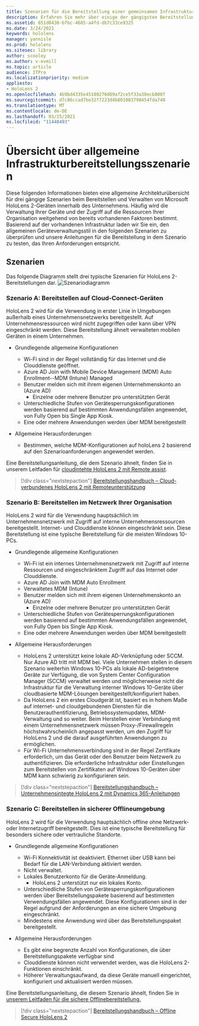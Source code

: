 ```yaml
---
title: Szenarien für die Bereitstellung einer gemeinsamen Infrastruktur
description: Erfahren Sie mehr über einige der gängigsten Bereitstellungsszenarien, die auf unterschiedlichen Infrastrukturbereitstellungen für Mixed Reality basieren.
ms.assetid: 651d0430-bfbc-4685-a4fd-db7c33ce9325
ms.date: 3/24/2021
keywords: hololens
manager: yannisle
ms.prod: hololens
ms.sitesec: library
author: scooley
ms.author: v-evmill
ms.topic: article
audience: ITPro
ms.localizationpriority: medium
appliesto:
- HoloLens 2
ms.openlocfilehash: 4b9bd4335e45180276d69af2ce5f33a38ecb800f
ms.sourcegitcommit: d7c86ccad7be32f7223d4b801083798454fda740
ms.translationtype: MT
ms.contentlocale: de-DE
ms.lasthandoff: 03/25/2021
ms.locfileid: "11448493"
---
```

# <a name="common-infrastructure-deployment-scenarios-overview"></a>Übersicht über allgemeine Infrastrukturbereitstellungsszenarien

Diese folgenden Informationen bieten eine allgemeine Architekturübersicht für drei gängige Szenarien beim Bereitstellen und Verwalten von Microsoft HoloLens 2-Geräten innerhalb des Unternehmens. Häufig wird die Verwaltung Ihrer Geräte und der Zugriff auf die Ressourcen Ihrer Organisation weitgehend von bereits vorhandenen Faktoren bestimmt. Basierend auf der vorhandenen Infrastruktur laden wir Sie ein, den allgemeinen Geräteverwaltungsstil in den folgenden Szenarien zu überprüfen und unsere Anleitungen für die Bereitstellung in dem Szenario zu testen, das Ihren Anforderungen entspricht.

## <a name="scenarios"></a>Szenarien

Das folgende Diagramm stellt drei typische Szenarien für HoloLens 2-Bereitstellungen dar.
![Szenariodiagramm](images/scenarios.jpg)

### <a name="scenario-a-deploy-to-cloud-connect-devices"></a>Szenario A: Bereitstellen auf Cloud-Connect-Geräten

HoloLens 2 wird für die Verwendung in erster Linie in Umgebungen außerhalb eines Unternehmensnetzwerks bereitgestellt. Auf Unternehmensressourcen wird nicht zugegriffen oder kann über VPN eingeschränkt werden. Diese Bereitstellung ähnelt verwalteten mobilen Geräten in einem Unternehmen.
 * Grundlegende allgemeine Konfigurationen
   * Wi-Fi sind in der Regel vollständig für das Internet und die Clouddienste geöffnet.
   * Azure AD Join with Mobile Device Management (MDM) Auto Enrollment--MDM (Intune) Managed
   * Benutzer melden sich mit ihrem eigenen Unternehmenskonto an (Azure AD)
     * Einzelne oder mehrere Benutzer pro unterstützten Gerät
   * Unterschiedliche Stufen von Gerätesperrungskonfigurationen werden basierend auf bestimmten Anwendungsfällen angewendet, von Fully Open bis Single App Kiosk.
   * Eine oder mehrere Anwendungen werden über MDM bereitgestellt

* Allgemeine Herausforderungen
   * Bestimmen, welche MDM-Konfigurationen auf holoLens 2 basierend auf den Szenarioanforderungen angewendet werden.

Eine Bereitstellungsanleitung, die dem Szenario ähnelt, finden Sie in unserem Leitfaden für [cloudintehte HoloLens 2 mit Remote assist](hololens2-cloud-connected-overview.md).

> [!div class="nextstepaction"]
> [Bereitstellungshandbuch – Cloud-verbundenes HoloLens 2 mit Remoteunterstützung](hololens2-cloud-connected-overview.md)

### <a name="scenario-b-deploy-inside-your-organizations-network"></a>Szenario B: Bereitstellen im Netzwerk Ihrer Organisation

HoloLens 2 wird für die Verwendung hauptsächlich im Unternehmensnetzwerk mit Zugriff auf interne Unternehmensressourcen bereitgestellt. Internet- und Clouddienste können eingeschränkt sein. Diese Bereitstellung ist eine typische Bereitstellung für die meisten Windows 10-PCs.

 * Grundlegende allgemeine Konfigurationen
   * Wi-Fi ist ein internes Unternehmensnetzwerk mit Zugriff auf interne Ressourcen und eingeschränktem Zugriff auf das Internet oder Clouddienste.
   * Azure AD Join with MDM Auto Enrollment
   * Verwaltetes MDM (Intune)
   * Benutzer melden sich mit ihrem eigenen Unternehmenskonto an (Azure AD)
     * Einzelne oder mehrere Benutzer pro unterstützten Gerät
   * Unterschiedliche Stufen von Gerätesperrungskonfigurationen werden basierend auf bestimmten Anwendungsfällen angewendet, von Fully Open bis Single App Kiosk.
   * Eine oder mehrere Anwendungen werden über MDM bereitgestellt

 * Allgemeine Herausforderungen
   * HoloLens 2 unterstützt keine lokale AD-Verknüpfung oder SCCM. Nur Azure AD tritt mit MDM bei. Viele Unternehmen stellen in diesem Szenario weiterhin Windows 10-PCs als lokale AD-beigetretene Geräte zur Verfügung, die von System Center Configuration Manager (SCCM) verwaltet werden und möglicherweise nicht die Infrastruktur für die Verwaltung interner Windows 10-Geräte über cloudbasierte MDM-Lösungen bereitgestellt/konfiguriert haben.
   * Da HoloLens 2 ein erstes Cloudgerät ist, basiert es in hohem Maße auf internet- und cloudgebundenen Diensten für die Benutzerauthentifizierung, Betriebssystemupdates, MDM-Verwaltung und so weiter. Beim Herstellen einer Verbindung mit einem Unternehmensnetzwerk müssen Proxy-/Firewallregeln höchstwahrscheinlich angepasst werden, um den Zugriff für HoloLens 2 und die darauf ausgeführten Anwendungen zu ermöglichen.
   * Für Wi-Fi Unternehmensverbindung sind in der Regel Zertifikate erforderlich, um das Gerät oder den Benutzer beim Netzwerk zu authentifizieren. Die erforderliche Infrastruktur oder Einstellungen zum Bereitstellen von Zertifikaten auf Windows 10-Geräten über MDM kann schwierig zu konfigurieren sein.

> [!div class="nextstepaction"]
> [Bereitstellungshandbuch – Unternehmensintegte HoloLens 2 mit Dynamics 365-Anleitungen](hololens2-corp-connected-overview.md)

### <a name="scenario-c-deploy-in-secure-offline-environment"></a>Szenario C: Bereitstellen in sicherer Offlineumgebung

HoloLens 2 wird für die Verwendung hauptsächlich offline ohne Netzwerk- oder Internetzugriff bereitgestellt. Dies ist eine typische Bereitstellung für besonders sichere oder vertrauliche Standorte.
 * Grundlegende allgemeine Konfigurationen
   * Wi-Fi Konnektivität ist deaktiviert. Ethernet über USB kann bei Bedarf für die LAN-Verbindung aktiviert werden.
   * Nicht verwaltet.
   * Lokales Benutzerkonto für die Geräte-Anmeldung.
     * HoloLens 2 unterstützt nur ein lokales Konto.
   * Unterschiedliche Stufen von Gerätesperrungskonfigurationen werden über Bereitstellungspakete basierend auf bestimmten Verwendungsfällen angewendet. Diese Konfigurationen sind in der Regel aufgrund der Anforderungen an eine sichere Umgebung eingeschränkt.
   * Mindestens eine Anwendung wird über das Bereitstellungspaket bereitgestellt.

 * Allgemeine Herausforderungen
   * Es gibt eine begrenzte Anzahl von Konfigurationen, die über Bereitstellungspakete verfügbar sind
   * Clouddienste können nicht verwendet werden, was die HoloLens 2-Funktionen einschränkt.
   * Höherer Verwaltungsaufwand, da diese Geräte manuell eingerichtet, konfiguriert und aktualisiert werden müssen.

Eine Bereitstellungsanleitung, die diesem Szenario ähnelt, finden Sie in [unserem Leitfaden für die sichere Offlinebereitstellung.](hololens-common-scenarios-offline-secure.md)

> [!div class="nextstepaction"]
> [Bereitstellungshandbuch – Offline Secure HoloLens 2](hololens-common-scenarios-offline-secure.md)
